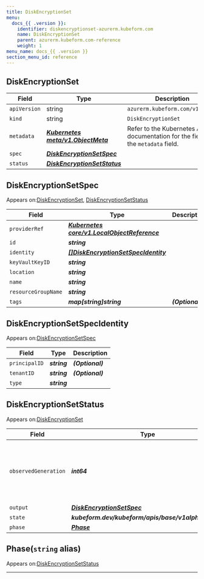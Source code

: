 ```yaml
---
title: DiskEncryptionSet
menu:
  docs_{{ .version }}:
    identifier: diskencryptionset-azurerm.kubeform.com
    name: DiskEncryptionSet
    parent: azurerm.kubeform.com-reference
    weight: 1
menu_name: docs_{{ .version }}
section_menu_id: reference
---
```


## DiskEncryptionSet
| Field | Type | Description |
| ------ | ----- | ----------- |
| `apiVersion` | string | `azurerm.kubeform.com/v1alpha1` |
|    `kind` | string | `DiskEncryptionSet` |
| `metadata` | ***[Kubernetes meta/v1.ObjectMeta](https://v1-18.docs.kubernetes.io/docs/reference/generated/kubernetes-api/v1.18/#objectmeta-v1-meta)***|Refer to the Kubernetes API documentation for the fields of the `metadata` field.|
| `spec` | ***[DiskEncryptionSetSpec](#diskencryptionsetspec)***||
| `status` | ***[DiskEncryptionSetStatus](#diskencryptionsetstatus)***||
## DiskEncryptionSetSpec

Appears on:[DiskEncryptionSet](#diskencryptionset), [DiskEncryptionSetStatus](#diskencryptionsetstatus)

| Field | Type | Description |
| ------ | ----- | ----------- |
| `providerRef` | ***[Kubernetes core/v1.LocalObjectReference](https://v1-18.docs.kubernetes.io/docs/reference/generated/kubernetes-api/v1.18/#localobjectreference-v1-core)***||
| `id` | ***string***||
| `identity` | ***[[]DiskEncryptionSetSpecIdentity](#diskencryptionsetspecidentity)***||
| `keyVaultKeyID` | ***string***||
| `location` | ***string***||
| `name` | ***string***||
| `resourceGroupName` | ***string***||
| `tags` | ***map[string]string***| ***(Optional)*** |
## DiskEncryptionSetSpecIdentity

Appears on:[DiskEncryptionSetSpec](#diskencryptionsetspec)

| Field | Type | Description |
| ------ | ----- | ----------- |
| `principalID` | ***string***| ***(Optional)*** |
| `tenantID` | ***string***| ***(Optional)*** |
| `type` | ***string***||
## DiskEncryptionSetStatus

Appears on:[DiskEncryptionSet](#diskencryptionset)

| Field | Type | Description |
| ------ | ----- | ----------- |
| `observedGeneration` | ***int64***| ***(Optional)*** Resource generation, which is updated on mutation by the API Server.|
| `output` | ***[DiskEncryptionSetSpec](#diskencryptionsetspec)***| ***(Optional)*** |
| `state` | ***kubeform.dev/kubeform/apis/base/v1alpha1.State***| ***(Optional)*** |
| `phase` | ***[Phase](#phase)***| ***(Optional)*** |
## Phase(`string` alias)

Appears on:[DiskEncryptionSetStatus](#diskencryptionsetstatus)

---
